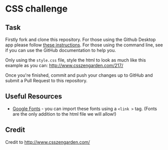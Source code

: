 # CSS challenge

## Task

Firstly fork and clone this repository. For those using the Github Desktop app please follow [these instructions](https://github.com/Code-Your-Future/guides/blob/master/forking-and-cloning/README.md). For those using the command line, see if you can use the GitHub documentation to help you.

Only using the `style.css` file, style the html to look as much like this example as you can: http://www.csszengarden.com/217/

Once you're finished, commit and push your changes up to GitHub and submit a Pull Request to this repository.

## Useful Resources

* [Google Fonts](https://fonts.google.com/) - you can import these fonts using a `<link >` tag. (Fonts are the only addition to the html file we will allow!)

## Credit
Credit to http://www.csszengarden.com/
